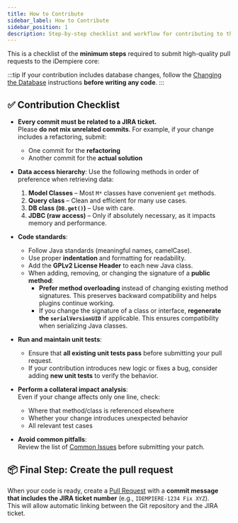 ```yaml
---
title: How to Contribute
sidebar_label: How to Contribute
sidebar_position: 1
description: Step-by-step checklist and workflow for contributing to the iDempiere core
---
```


This is a checklist of the **minimum steps** required to submit high-quality pull requests to the iDempiere core:

:::tip
If your contribution includes database changes, follow the [Changing the Database](./changing-the-database) instructions **before writing any code**.
:::

## ✅ Contribution Checklist

- **Every commit must be related to a JIRA ticket.**  
  Please **do not mix unrelated commits**. For example, if your change includes a refactoring, submit:
  - One commit for the **refactoring**
  - Another commit for the **actual solution**

- **Data access hierarchy**: Use the following methods in order of preference when retrieving data:
  1. **Model Classes** – Most `M*` classes have convenient `get` methods.
  2. **Query class** – Clean and efficient for many use cases.
  3. **DB class (`DB.get()`)** – Use with care.
  4. **JDBC (raw access)** – Only if absolutely necessary, as it impacts memory and performance.

- **Code standards**:
  - Follow Java standards (meaningful names, camelCase).
  - Use proper **indentation** and formatting for readability.
  - Add the **GPLv2 License Header** to each new Java class.
  - When adding, removing, or changing the signature of a **public method**:
    - **Prefer method overloading** instead of changing existing method signatures. This preserves backward compatibility and helps plugins continue working.
    - If you change the signature of a class or interface, **regenerate the `serialVersionUID`** if applicable. This ensures compatibility when serializing Java classes.


- **Run and maintain unit tests**:
  - Ensure that **all existing unit tests pass** before submitting your pull request.
  - If your contribution introduces new logic or fixes a bug, consider adding **new unit tests** to verify the behavior.

- **Perform a collateral impact analysis**:  
  Even if your change affects only one line, check:
  - Where that method/class is referenced elsewhere
  - Whether your change introduces unexpected behavior
  - All relevant test cases

- **Avoid common pitfalls**:  
  Review the list of [Common Issues](./common-issues) before submitting your patch.

## 📦 Final Step: Create the pull request

When your code is ready, create a [Pull Request](./git-workflow) with a **commit message that includes the JIRA ticket number** (e.g., `IDEMPIERE-1234 Fix XYZ`).  
This will allow automatic linking between the Git repository and the JIRA ticket.